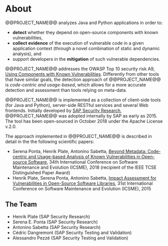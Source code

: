 # About

@@PROJECT_NAME@@ analyzes Java and Python applications in order to:

- **detect** whether they depend on open-source components with known vulnerabilities,
- **collect evidence** of the execution of vulnerable code in a given application context (through a novel combination of static and dynamic analysis), and
- support developers in the **mitigation** of such vulnerable dependencies.

@@PROJECT_NAME@@ addresses the OWASP Top 10 security risk A9, [Using Components with Known Vulnerabilities](https://owasp.org/www-project-top-ten/OWASP_Top_Ten_2017/Top_10-2017_A9-Using_Components_with_Known_Vulnerabilities).
Differently from other tools that have similar goals, the detection approach of @@PROJECT_NAME@@ is _code-centric and usage-based_,
which allows for a more accurate detection and assessment than tools relying on meta-data.

@@PROJECT_NAME@@ is implemented as a collection of client-side tools (for Java and Python), server-side RESTful services and several Web frontends. Initially developed by [SAP Security Research](https://www.sap.com/documents/2017/08/f2895a6e-ca7c-0010-82c7-eda71af511fa.html), @@PROJECT_NAME@@ was adopted internally by SAP as early as 2015.
The tool has been open-sourced in October 2018 under the Apache License v.2.0.

The approach implemented in @@PROJECT_NAME@@ is described in detail in the the following scientific papers:

- Serena Ponta, Henrik Plate, Antonino Sabetta, [Beyond Metadata: Code-centric and Usage-based Analysis of Known Vulnerabilities in Open-source Software](https://arxiv.org/abs/1806.05893), 34th International Conference on Software Maintenance and Evolution (ICSME), 2018 (recipient of the IEEE TCSE Distinguished Paper Award)
- Henrik Plate, Serena Ponta, Antonino Sabetta, [Impact Assessment for Vulnerabilities in Open-Source Software Libraries](https://arxiv.org/pdf/1504.04971.pdf), 31st International Conference on Software Maintenance and Evolution (ICSME), 2015

## The Team

- Henrik Plate (SAP Security Research)
- Serena E. Ponta (SAP Security Research)
- Antonino Sabetta (SAP Security Research)
- Cédric Dangremont (SAP Security Testing and Validation)
- Alessandro Pezzé (SAP Security Testing and Validation)
